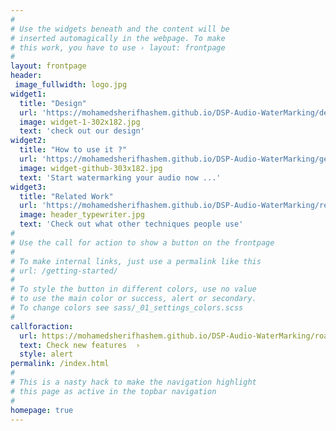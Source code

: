 ```yaml
---
#
# Use the widgets beneath and the content will be
# inserted automagically in the webpage. To make
# this work, you have to use › layout: frontpage
#
layout: frontpage
header:
 image_fullwidth: logo.jpg
widget1:
  title: "Design"
  url: 'https://mohamedsherifhashem.github.io/DSP-Audio-WaterMarking/design/'
  image: widget-1-302x182.jpg
  text: 'check out our design'
widget2: 
  title: "How to use it ?"
  url: 'https://mohamedsherifhashem.github.io/DSP-Audio-WaterMarking/getting-started/'
  image: widget-github-303x182.jpg
  text: 'Start watermarking your audio now ...'
widget3:
  title: "Related Work"
  url: 'https://mohamedsherifhashem.github.io/DSP-Audio-WaterMarking/relatedwork/'
  image: header_typewriter.jpg
  text: 'Check out what other techniques people use'
#
# Use the call for action to show a button on the frontpage
#
# To make internal links, just use a permalink like this
# url: /getting-started/
#
# To style the button in different colors, use no value
# to use the main color or success, alert or secondary.
# To change colors see sass/_01_settings_colors.scss
#
callforaction:
  url: https://mohamedsherifhashem.github.io/DSP-Audio-WaterMarking/roadmap/
  text: Check new features  ›
  style: alert
permalink: /index.html
#
# This is a nasty hack to make the navigation highlight
# this page as active in the topbar navigation
#
homepage: true
---
```

